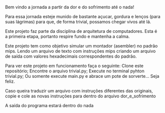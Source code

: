 Bem vindo a jornada a partir da dor e do sofrimento até o nada!

Para essa jornada esteje munido de bastante açucar, gordura e lenços (para suas lágrimas) para que, de forma trivial, possamos chegar vivos até lá.

Este projeto faz parte da disciplina de arquitetura de computadores. Esta é a primeira etapa, portanto respire fundo e mantenha a calma.

Este projeto tem como objetivo simular um montador (asembler) no padrão mips. Lendo um arquivo de texto com instruções mips criando um arquivo de saída com valores hexadecimais correspondentes do padrão.

Para ver este projeto em funcionamento faça o seguinte: Clone este repositório; Encontre o arquivo trivial.py; Execute no terminal pyhton trivial.py; Ou somente execute main.py e abrace um pote de sorverte... Seja feliz.

Caso queira traduzir um arquivo com instruções diferentes das originais, copie e cole as novas instruções para dentro do arquivo dor_e_sofrimento

A saída do programa estará dentro do nada